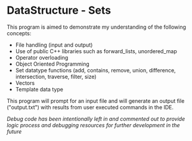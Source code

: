 # DataStructure - Sets

This program is aimed to demonstrate my understanding of the following concepts:
- File handling (input and output)
- Use of public C++ libraries such as forward_lists, unordered_map
- Operator overloading
- Object Oriented Programming
- Set datatype functions (add, contains, remove, union, difference, intersection, traverse, filter, size)
- Vectors
- Template data type

This program will prompt for an input file and will generate an output file ("output.txt") with results from user executed commands in the IDE.

*Debug code has been intentionally left in and commented out to provide logic process and debugging resources for further development in the future*
